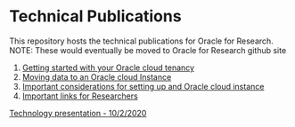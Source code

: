 # Technical Publications

This repository hosts the technical publications for Oracle for Research. 
NOTE: These would eventually be moved to Oracle for Research github site

1. [Getting started with your Oracle cloud tenancy](https://blogs.oracle.com/oracle-for-research/oracle-cloud-fundamentals-for-researchers%3a-getting-started-with-your-cloud-tenancy)
2. [Moving data to an Oracle cloud Instance](https://github.com/rghosh9/OFRTechnicalPublications/blob/main/Quick%20Oracle%20Cloud%20links%20for%20researchers.docx)
3. [Important considerations for setting up and Oracle cloud instance](https://github.com/rghosh9/OFRTechnicalPublications/blob/main/Quick%20Oracle%20Cloud%20links%20for%20researchers.docx)
4. [Important links for Researchers](https://github.com/rghosh9/OFRTechnicalPublications/blob/main/Important%20Considerations%20for%20setting%20up%20an%20Oracle%20Cloud%20Instance.docx)

[Technology presentation - 10/2/2020](https://github.com/rghosh9/OFRTechnicalPublications/blob/main/OFRTechnologyTalk-10022020.pptx)
